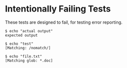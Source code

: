 # Intentionally Failing Tests

These tests are designed to fail, for testing error reporting.

```console
$ echo "actual output"
expected output

$ echo "test"
[Matching: /nomatch/]

$ echo "file.txt"
[Matching glob: *.doc]
```
